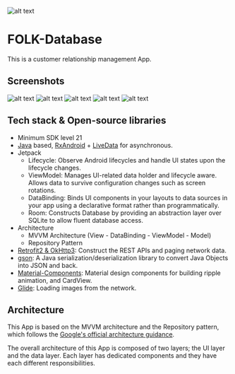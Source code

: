 ![alt text](https://github.com/Singularity-Coder/FOLK-Database/blob/master/logo192.png)
# FOLK-Database
This is a customer relationship management App.

## Screenshots
![alt text](https://github.com/Singularity-Coder/FOLK-Database/blob/master/s1.jpg)
![alt text](https://github.com/Singularity-Coder/FOLK-Database/blob/master/s2.jpg)
![alt text](https://github.com/Singularity-Coder/FOLK-Database/blob/master/s3.jpg)
![alt text](https://github.com/Singularity-Coder/FOLK-Database/blob/master/s4.jpg)
![alt text](https://github.com/Singularity-Coder/FOLK-Database/blob/master/s5.jpg)

## Tech stack & Open-source libraries
- Minimum SDK level 21
- [Java](https://www.java.com/en/) based, [RxAndroid](https://github.com/ReactiveX/RxAndroid) + [LiveData](https://developer.android.com/topic/libraries/architecture/livedatahttps://developer.android.com/topic/libraries/architecture/livedata) for asynchronous.
- Jetpack
  - Lifecycle: Observe Android lifecycles and handle UI states upon the lifecycle changes.
  - ViewModel: Manages UI-related data holder and lifecycle aware. Allows data to survive configuration changes such as screen rotations.
  - DataBinding: Binds UI components in your layouts to data sources in your app using a declarative format rather than programmatically.
  - Room: Constructs Database by providing an abstraction layer over SQLite to allow fluent database access.
- Architecture
  - MVVM Architecture (View - DataBinding - ViewModel - Model)
  - Repository Pattern
- [Retrofit2 & OkHttp3](https://github.com/square/retrofit): Construct the REST APIs and paging network data.
- [gson](https://github.com/google/gson): A Java serialization/deserialization library to convert Java Objects into JSON and back.
- [Material-Components](https://github.com/material-components/material-components-android): Material design components for building ripple animation, and CardView.
- [Glide](https://github.com/bumptech/glide): Loading images from the network.

## Architecture
This App is based on the MVVM architecture and the Repository pattern, which follows the [Google's official architecture guidance](https://developer.android.com/topic/architecture).

The overall architecture of this App is composed of two layers; the UI layer and the data layer. Each layer has dedicated components and they have each different responsibilities.
